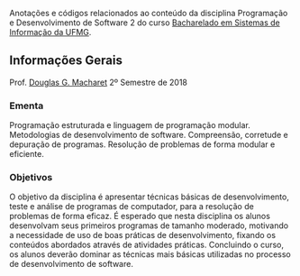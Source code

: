 Anotações e códigos relacionados ao conteúdo da disciplina Programação e Desenvolvimento de Software 2 do curso [Bacharelado em Sistemas de Informação da UFMG](http://www.dcc.ufmg.br/dcc/?q=pt-br/bsi).

## Informações Gerais

Prof. [Douglas G. Macharet](http://homepages.dcc.ufmg.br/~doug/teaching.php)
2º Semestre de 2018

### Ementa

Programação estruturada e linguagem de programação modular. Metodologias de desenvolvimento
de software. Compreensão, corretude e depuração de programas. Resolução de problemas de forma
modular e eficiente.

### Objetivos

O objetivo da disciplina é apresentar técnicas básicas de desenvolvimento, teste e análise de
programas de computador, para a resolução de problemas de forma eficaz. É esperado que nesta
disciplina os alunos desenvolvam seus primeiros programas de tamanho moderado, motivando a
necessidade de uso de boas práticas de desenvolvimento, fixando os conteúdos abordados através de
atividades práticas. Concluindo o curso, os alunos deverão dominar as técnicas mais básicas
utilizadas no processo de desenvolvimento de software.

